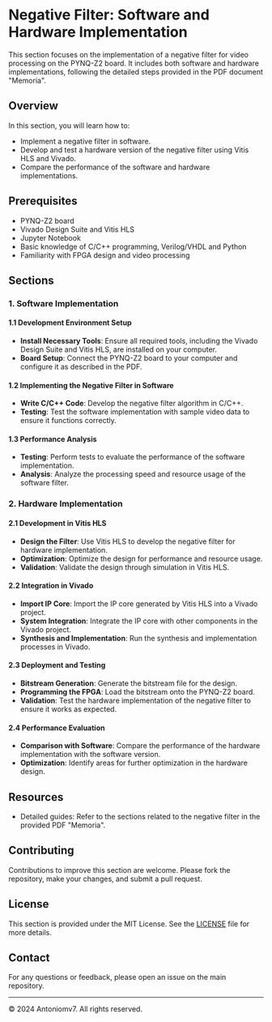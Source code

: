 # Negative Filter: Software and Hardware Implementation

This section focuses on the implementation of a negative filter for video processing on the PYNQ-Z2 board. It includes both software and hardware implementations, following the detailed steps provided in the PDF document "Memoria".

## Overview

In this section, you will learn how to:
- Implement a negative filter in software.
- Develop and test a hardware version of the negative filter using Vitis HLS and Vivado.
- Compare the performance of the software and hardware implementations.

## Prerequisites

- PYNQ-Z2 board
- Vivado Design Suite and Vitis HLS
- Jupyter Notebook
- Basic knowledge of C/C++ programming, Verilog/VHDL and Python
- Familiarity with FPGA design and video processing

## Sections

### 1. Software Implementation

#### 1.1 Development Environment Setup
- **Install Necessary Tools**: Ensure all required tools, including the Vivado Design Suite and Vitis HLS, are installed on your computer.
- **Board Setup**: Connect the PYNQ-Z2 board to your computer and configure it as described in the PDF.

#### 1.2 Implementing the Negative Filter in Software
- **Write C/C++ Code**: Develop the negative filter algorithm in C/C++.
- **Testing**: Test the software implementation with sample video data to ensure it functions correctly.

#### 1.3 Performance Analysis
- **Testing**: Perform tests to evaluate the performance of the software implementation.
- **Analysis**: Analyze the processing speed and resource usage of the software filter.

### 2. Hardware Implementation

#### 2.1 Development in Vitis HLS
- **Design the Filter**: Use Vitis HLS to develop the negative filter for hardware implementation.
- **Optimization**: Optimize the design for performance and resource usage.
- **Validation**: Validate the design through simulation in Vitis HLS.

#### 2.2 Integration in Vivado
- **Import IP Core**: Import the IP core generated by Vitis HLS into a Vivado project.
- **System Integration**: Integrate the IP core with other components in the Vivado project.
- **Synthesis and Implementation**: Run the synthesis and implementation processes in Vivado.

#### 2.3 Deployment and Testing
- **Bitstream Generation**: Generate the bitstream file for the design.
- **Programming the FPGA**: Load the bitstream onto the PYNQ-Z2 board.
- **Validation**: Test the hardware implementation of the negative filter to ensure it works as expected.

#### 2.4 Performance Evaluation
- **Comparison with Software**: Compare the performance of the hardware implementation with the software version.
- **Optimization**: Identify areas for further optimization in the hardware design.

## Resources

- Detailed guides: Refer to the sections related to the negative filter in the provided PDF "Memoria".

## Contributing

Contributions to improve this section are welcome. Please fork the repository, make your changes, and submit a pull request.

## License

This section is provided under the MIT License. See the [LICENSE](../../LICENSE) file for more details.

## Contact

For any questions or feedback, please open an issue on the main repository.

---

© 2024 Antoniomv7. All rights reserved.
